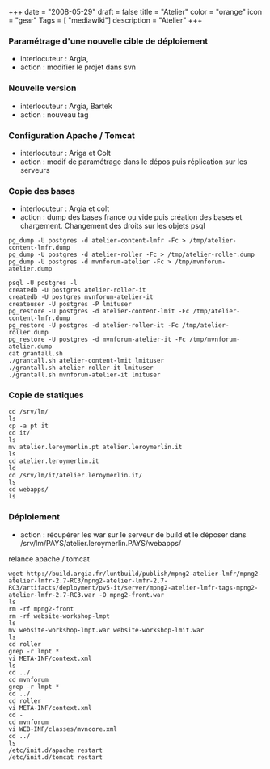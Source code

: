 +++
date = "2008-05-29"
draft = false
title = "Atelier"
color = "orange"
icon = "gear"
Tags = [ "mediawiki"]
description = "Atelier"
+++

### Paramétrage d'une nouvelle cible de déploiement

-   interlocuteur : Argia,
-   action : modifier le projet dans svn

### Nouvelle version

-   interlocuteur : Argia, Bartek
-   action : nouveau tag

### Configuration Apache / Tomcat

-   interlocuteur : Ariga et Colt
-   action : modif de paramétrage dans le dépos puis réplication sur les
    serveurs

### Copie des bases

-   interlocuteur : Argia et colt
-   action : dump des bases france ou vide puis création des bases et
    chargement. Changement des droits sur les objets psql

<!-- -->

    pg_dump -U postgres -d atelier-content-lmfr -Fc > /tmp/atelier-content-lmfr.dump
    pg_dump -U postgres -d atelier-roller -Fc > /tmp/atelier-roller.dump
    pg_dump -U postgres -d mvnforum-atelier -Fc > /tmp/mvnforum-atelier.dump

    psql -U postgres -l
    createdb -U postgres atelier-roller-it
    createdb -U postgres mvnforum-atelier-it
    createuser -U postgres -P lmituser
    pg_restore -U postgres -d atelier-content-lmit -Fc /tmp/atelier-content-lmfr.dump
    pg_restore -U postgres -d atelier-roller-it -Fc /tmp/atelier-roller.dump
    pg_restore -U postgres -d mvnforum-atelier-it -Fc /tmp/mvnforum-atelier.dump
    cat grantall.sh
    ./grantall.sh atelier-content-lmit lmituser
    ./grantall.sh atelier-roller-it lmituser
    ./grantall.sh mvnforum-atelier-it lmituser

### Copie de statiques

    cd /srv/lm/
    ls
    cp -a pt it
    cd it/
    ls
    mv atelier.leroymerlin.pt atelier.leroymerlin.it
    ls
    cd atelier.leroymerlin.it
    ld
    cd /srv/lm/it/atelier.leroymerlin.it/
    ls
    cd webapps/
    ls

### Déploiement

-   action : récupérer les war sur le serveur de build et le déposer
    dans /srv/lm/PAYS/atelier.leroymerlin.PAYS/webapps/

relance apache / tomcat

    wget http://build.argia.fr/luntbuild/publish/mpng2-atelier-lmfr/mpng2-atelier-lmfr-2.7-RC3/mpng2-atelier-lmfr-2.7-RC3/artifacts/deployment/pv5-it/server/mpng2-atelier-lmfr-tags-mpng2-atelier-lmfr-2.7-RC3.war -O mpng2-front.war
    ls
    rm -rf mpng2-front
    rm -rf website-workshop-lmpt
    ls
    mv website-workshop-lmpt.war website-workshop-lmit.war
    ls
    cd roller
    grep -r lmpt *
    vi META-INF/context.xml
    ls
    cd ../
    cd mvnforum
    grep -r lmpt *
    cd ../
    cd roller
    vi META-INF/context.xml
    cd -
    cd mvnforum
    vi WEB-INF/classes/mvncore.xml
    cd ../
    ls
    /etc/init.d/apache restart
    /etc/init.d/tomcat restart
